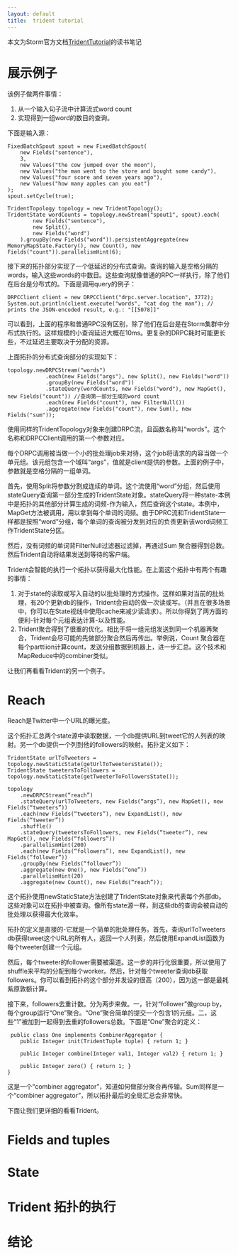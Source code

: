 ```yaml
---
layout: default
title:  trident tutorial
---
```


本文为Storm官方文档[TridentTutorial](http://storm.incubator.apache.org/documentation/Trident-tutorial.html)的读书笔记


# 展示例子

该例子做两件事情：

1. 从一个输入句子流中计算流式word count
2. 实现得到一组word的数目的查询。

下面是输入源：

    FixedBatchSpout spout = new FixedBatchSpout(
        new Fields("sentence"), 
        3, 
        new Values("the cow jumped over the moon"), 
        new Values("the man went to the store and bought some candy"), 
        new Values("four score and seven years ago"), 
        new Values("how many apples can you eat")
    ); 
    spout.setCycle(true);

    TridentTopology topology = new TridentTopology(); 
    TridentState wordCounts = topology.newStream("spout1", spout).each(
            new Fields("sentence"), 
            new Split(), 
            new Fields("word")
        ).groupBy(new Fields("word")).persistentAggregate(new MemoryMapState.Factory(), new Count(), new Fields("count")).parallelismHint(6);

接下来的拓扑部分实现了一个低延迟的分布式查询。查询的输入是空格分隔的words，输入这些words的中数目。这些查询就像普通的RPC一样执行，除了他们在后台是分布式的。下面是调用query的例子：

    DRPCClient client = new DRPCClient("drpc.server.location", 3772); 
    System.out.println(client.execute("words", "cat dog the man"); // prints the JSON-encoded result, e.g.: "[[5078]]"

可以看到，上面的程序和普通RPC没有区别，除了他们在后台是在Storm集群中分布式执行的。这样规模的小查询延迟大概在10ms。更复杂的DRPC耗时可能更长些，不过延迟主要取决于分配的资源。

上面拓扑的分布式查询部分的实现如下：

    topology.newDRPCStream("words")
                .each(new Fields("args"), new Split(), new Fields("word"))
                .groupBy(new Fields("word"))
                .stateQuery(wordCounts, new Fields("word"), new MapGet(), new Fields("count")) //查询第一部分生成的word count
                .each(new Fields("count"), new FilterNull())
                .aggregate(new Fields("count"), new Sum(), new Fields("sum"));

使用同样的TridentTopology对象来创建DRPC流，且函数名称叫“words”。这个名称和DRPCClient调用的第一个参数对应。

每个DRPC调用被当做一个小的批处理job来对待，这个job将请求的内容当做一个单元组。该元组包含一个域叫“args”，值就是client提供的参数。上面的例子中，参数就是空格分隔的一组单词。

首先，使用Split将参数分割成连续的单词。这个流使用“word”分组，然后使用stateQuery查询第一部分生成的TridentState对象。stateQuery将一种state-本例中是拓扑的其他部分计算生成的词频-作为输入，然后查询这个state。本例中，MapGet方法被调用，用以拿到每个单词的词频。由于DPRC流和TridentState一样都是按照“word”分组，每个单词的查询被分发到对应的负责更新该word词频工作TridentState分区。

然后，没有词频的单词背FilterNull过滤器过滤掉，再通过Sum 聚合器得到总数。然后Trident自动将结果发送到等待的客户端。

Trident会智能的执行一个拓扑以获得最大化性能。在上面这个拓扑中有两个有趣的事情：

1. 对于state的读取或写入自动的以批处理的方式操作。这样如果对当前的批处理，有20个更新db的操作，Trident会自动的做一次读或写。（并且在很多场景中，你可以在State视线中使用cache来减少读请求）。所以你得到了两方面的便利-针对每个元组表达计算-以及性能。
2. Trident聚合得到了很重的优化。相比于将一组元组发送到同一个机器再聚合，Trident会尽可能的先做部分聚合然后再传出。举例说，Count 聚合器在每个parttiion计算count，发送分组数据到机器上，进一步汇总。这个技术和MapReduce中的combiner类似。

让我们再看看Trident的另一个例子。

# Reach

Reach是Twitter中一个URL的曝光度。

这个拓扑汇总两个state源中读取数据，一个db提供URL到tweet它的人列表的映射。另一个db提供一个列到他的followers的映射。拓扑定义如下：

    TridentState urlToTweeters = topology.newStaticState(getUrlToTweetersState()); 
    TridentState tweetersToFollowers = topology.newStaticState(getTweeterToFollowersState());

    topology
        .newDRPCStream(“reach”)
        .stateQuery(urlToTweeters, new Fields(“args”), new MapGet(), new Fields(“tweeters”)) 
        .each(new Fields(“tweeters”), new ExpandList(), new Fields(“tweeter”)) 
        .shuffle() 
        .stateQuery(tweetersToFollowers, new Fields(“tweeter”), new MapGet(), new Fields(“followers”)) 
        .parallelismHint(200) 
        .each(new Fields(“followers”), new ExpandList(), new Fields(“follower”)) 
        .groupBy(new Fields(“follower”)) 
        .aggregate(new One(), new Fields(“one”)) 
        .parallelismHint(20) 
        .aggregate(new Count(), new Fields(“reach”)); 

这个拓扑使用newStaticState方法创建了TridentState对象来代表每个外部db。这些对象可以在拓扑中被查询。像所有state源一样，到这些db的查询会被自动的批处理以获得最大化效率。

拓扑的定义是直接的-它就是一个简单的批处理任务。首先，查询urlToTweeters db获得tweet这个URL的所有人，返回一个人列表，然后使用ExpandList函数为每个tweeter创建一个元组。

然后，每个tweeter的follower需要被渠道。这一步的并行化很重要，所以使用了shuffle来平均的分配到每个worker。然后，针对每个tweeter查询db获取followers。你可以看到拓扑的这个部分并发设的很高（200），因为这一部是最耗紫原敦额计算。

接下来，followers去重计数。分为两步来做。一，针对“follower”做group by，每个group运行“One”聚合。“One”聚合简单的提交一个包含1的元组。二，这些“1”被加到一起得到去重的followers总数。下面是“One”聚合的定义：

     public class One implements CombinerAggregator { 
        public Integer init(TridentTuple tuple) { return 1; }

        public Integer combine(Integer val1, Integer val2) { return 1; }

        public Integer zero() { return 1; } 
    }

这是一个“combiner aggregator”，知道如何做部分聚合再传输。Sum同样是一个“combiner aggregator”，所以拓扑最后的全局汇总会非常快。

下面让我们更详细的看看Trident。

# Fields and tuples

# State

# Trident 拓扑的执行

# 结论